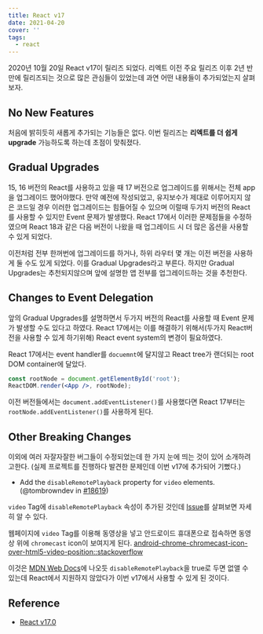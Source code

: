 ```yaml
---
title: React v17
date: 2021-04-20
cover: ''
tags:
  - react
---
```


2020년 10월 20일 React v17이 릴리즈 되었다.
리엑트 이전 주요 릴리즈 이후 2년 반만에 릴리즈되는 것으로 많은 관심들이 있었는데 과연 어떤 내용들이 추가되었는지 살펴보자.

## No New Features

처음에 밝히듯히 새롭게 추가되는 기능들은 없다.
이번 릴리즈는 **리엑트를 더 쉽게 upgrade** 가능하도록 하는데 초점이 맞춰졌다.

## Gradual Upgrades

15, 16 버전의 React를 사용하고 있을 때 17 버전으로 업그레이드를 위해서는 전체 app을 업그레이드 했어야했다.
만약 예전에 작성되었고, 유지보수가 제대로 이루어지지 않은 코드일 경우 이러한 업그레이드는 힘들어질 수 있으며 이럴때 두가지 버전의 React를 사용할 수 있지만 Event 문제가 발생했다.
React 17에서 이러한 문제점들을 수정하였으며 React 18과 같은 다음 버전이 나왔을 때 업그레이드 시 더 많은 옵션을 사용할 수 있게 되었다.

이전처럼 전부 한꺼번에 업그레이드를 하거나, 하위 라우터 몇 개는 이전 버전을 사용하게 둘 수도 있게 되었다. 이를 Gradual Upgrades라고 부른다.
하지만 Gradual Upgrades는 추천되지않으며 앞에 설명한 앱 전부를 업그레이드하는 것을 추천한다.

## Changes to Event Delegation

앞의 Gradual Upgrades를 설명하면서 두가지 버전의 React를 사용할 때 Event 문제가 발생할 수도 있다고 하였다.
React 17에서는 이를 해결하기 위해서(두가지 React버전을 사용할 수 있게 하기위해) React event system의 변경이 필요하였다.

React 17에서는 event handler를 `docuemnt`에 달지않고 React tree가 랜더되는 root DOM container에 달았다.

```jsx
const rootNode = document.getElementById('root');
ReactDOM.render(<App />, rootNode);
```

이전 버전들에서는 `document.addEventListener()`를 사용했다면 React 17부터는 `rootNode.addEventListener()`를 사용하게 된다.

## Other Breaking Changes

이외에 여러 자잘자잘한 버그들이 수정되었는데
한 가지 눈에 띄는 것이 있어 소개하려고한다. (실제 프로젝트를 진행하다 발견한 문제인데 이번 v17에 추가되어 기뻤다.)

- Add the `disableRemotePlayback` property for `video` elements. (@tombrowndev in [#18619](https://github.com/facebook/react/pull/18619))

`video` Tag에 `disableRemotePlayback` 속성이 추가된 것인데 [Issue](<(https://github.com/facebook/react/issues/18618)>)를 살펴보면 자세히 알 수 있다.

웹페이지에 `video` Tag를 이용해 동영상을 넣고 안드로이드 휴대폰으로 접속하면 동영상 위에 `chromecast` icon이 보여지게 된다. [android-chrome-chromecast-icon-over-html5-video-position::stackoverflow](https://stackoverflow.com/questions/28153166/android-chrome-chromecast-icon-over-html5-video-position)

이것은 [MDN Web Docs](https://developer.mozilla.org/en-US/docs/Web/API/HTMLMediaElement/disableRemotePlayback)에 나오듯 `disableRemotePlayback`을 true로 두면 없앨 수 있는데 React에서 지원하지 않았다가 이번 v17에서 사용할 수 있게 된 것이다.

## Reference

- [React v17.0](https://reactjs.org/blog/2020/10/20/react-v17.html)
